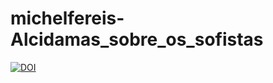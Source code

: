 # michelfereis-Alcidamas_sobre_os_sofistas
[![DOI](https://zenodo.org/badge/698591373.svg)](https://zenodo.org/badge/latestdoi/698591373)
